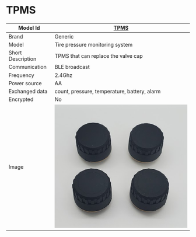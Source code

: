 # TPMS

|Model Id|[TPMS](https://github.com/theengs/decoder/blob/development/src/devices/TPMS_json.h)|
|-|-|
|Brand|Generic|
|Model|Tire pressure monitoring system|
|Short Description|TPMS that can replace the valve cap|
|Communication|BLE broadcast|
|Frequency|2.4Ghz|
|Power source|AA|
|Exchanged data|count, pressure, temperature, battery, alarm|
|Encrypted|No|
|Image|![TPMS](./../img/TPMS.png)|